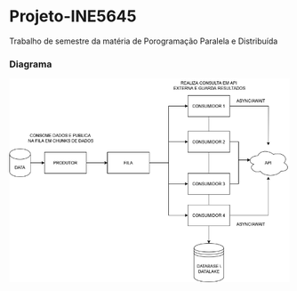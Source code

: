 # Projeto-INE5645
Trabalho de semestre da matéria de Porogramação Paralela e Distribuída

### Diagrama

![Diagrama](diagrama.png)


